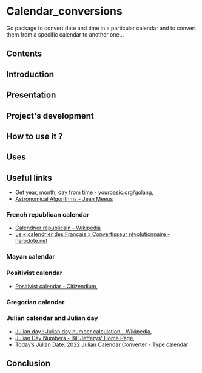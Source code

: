 # Calendar_conversions

Go package to convert date and time in a particular calendar and to convert them from a specific calendar to another one...

## Contents

<a name="introduction"></a>
## Introduction

<a name="presentation"></a>
## Presentation

<a name="project_s_development"></a>
## Project's development

<a name="how_to_use_it"></a>
## How to use it ?

<a name="uses"></a>
## Uses

<a name="useful_links"></a>
## Useful links

* [Get year, month, day from time - yourbasic.org/golang](https://yourbasic.org/golang/day-month-year-from-time/),
* [Astronomical Algorithms - Jean Meeus](https://www.agopax.it/Libri_astronomia/pdf/Astronomical%20Algorithms.pdf)

<a name="french_republican_calendar"></a>
### French republican calendar

* [Calendrier républicain - Wikipedia](https://fr.wikipedia.org/wiki/Calendrier_républicain)
* [Le « calendrier des Français » Convertisseur révolutionnaire - herodote.net](https://www.herodote.net/calendrier-gregorien-republicain.php)

<a name="mayan_calendar"></a>
### Mayan calendar

<a name="positivist_calendar"></a>
### Positivist calendar

* [Positivist calendar - Citizendium](https://citizendium.org/wiki/Positivist_calendar),

<a name="gregorian_calendar"></a>
### Gregorian calendar

<a name="julian_calendar_and_julian_day"></a>
### Julian calendar and Julian day

* [Julian day : Julian day number calculation - Wikipedia](https://en.wikipedia.org/wiki/Julian_day),
* [Julian Day Numbers - Bill Jefferys' Home Page](https://quasar.as.utexas.edu/BillInfo/JulianDatesG.html),
* [Today’s Julian Date: 2022 Julian Calendar Converter - Type calendar](https://www.typecalendar.com/julian-date)

<a name="conclusion"></a>
## Conclusion
